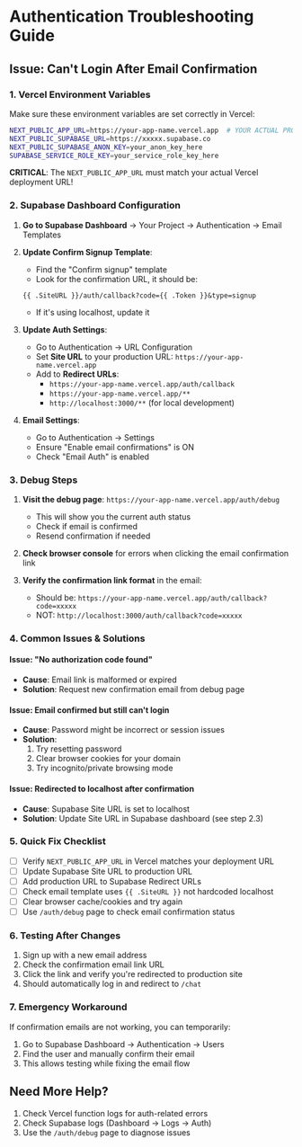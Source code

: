 # Authentication Troubleshooting Guide

## Issue: Can't Login After Email Confirmation

### 1. **Vercel Environment Variables**

Make sure these environment variables are set correctly in Vercel:

```bash
NEXT_PUBLIC_APP_URL=https://your-app-name.vercel.app  # YOUR ACTUAL PRODUCTION URL
NEXT_PUBLIC_SUPABASE_URL=https://xxxxx.supabase.co
NEXT_PUBLIC_SUPABASE_ANON_KEY=your_anon_key_here
SUPABASE_SERVICE_ROLE_KEY=your_service_role_key_here
```

**CRITICAL**: The `NEXT_PUBLIC_APP_URL` must match your actual Vercel deployment URL!

### 2. **Supabase Dashboard Configuration**

1. **Go to Supabase Dashboard** → Your Project → Authentication → Email Templates

2. **Update Confirm Signup Template**:
   - Find the "Confirm signup" template
   - Look for the confirmation URL, it should be:

   ```
   {{ .SiteURL }}/auth/callback?code={{ .Token }}&type=signup
   ```

   - If it's using localhost, update it

3. **Update Auth Settings**:
   - Go to Authentication → URL Configuration
   - Set **Site URL** to your production URL: `https://your-app-name.vercel.app`
   - Add to **Redirect URLs**:
     - `https://your-app-name.vercel.app/auth/callback`
     - `https://your-app-name.vercel.app/**`
     - `http://localhost:3000/**` (for local development)

4. **Email Settings**:
   - Go to Authentication → Settings
   - Ensure "Enable email confirmations" is ON
   - Check "Email Auth" is enabled

### 3. **Debug Steps**

1. **Visit the debug page**: `https://your-app-name.vercel.app/auth/debug`
   - This will show you the current auth status
   - Check if email is confirmed
   - Resend confirmation if needed

2. **Check browser console** for errors when clicking the email confirmation link

3. **Verify the confirmation link format** in the email:
   - Should be: `https://your-app-name.vercel.app/auth/callback?code=xxxxx`
   - NOT: `http://localhost:3000/auth/callback?code=xxxxx`

### 4. **Common Issues & Solutions**

#### Issue: "No authorization code found"

- **Cause**: Email link is malformed or expired
- **Solution**: Request new confirmation email from debug page

#### Issue: Email confirmed but still can't login

- **Cause**: Password might be incorrect or session issues
- **Solution**:
  1. Try resetting password
  2. Clear browser cookies for your domain
  3. Try incognito/private browsing mode

#### Issue: Redirected to localhost after confirmation

- **Cause**: Supabase Site URL is set to localhost
- **Solution**: Update Site URL in Supabase dashboard (see step 2.3)

### 5. **Quick Fix Checklist**

- [ ] Verify `NEXT_PUBLIC_APP_URL` in Vercel matches your deployment URL
- [ ] Update Supabase Site URL to production URL
- [ ] Add production URL to Supabase Redirect URLs
- [ ] Check email template uses `{{ .SiteURL }}` not hardcoded localhost
- [ ] Clear browser cache/cookies and try again
- [ ] Use `/auth/debug` page to check email confirmation status

### 6. **Testing After Changes**

1. Sign up with a new email address
2. Check the confirmation email link URL
3. Click the link and verify you're redirected to production site
4. Should automatically log in and redirect to `/chat`

### 7. **Emergency Workaround**

If confirmation emails are not working, you can temporarily:

1. Go to Supabase Dashboard → Authentication → Users
2. Find the user and manually confirm their email
3. This allows testing while fixing the email flow

## Need More Help?

1. Check Vercel function logs for auth-related errors
2. Check Supabase logs (Dashboard → Logs → Auth)
3. Use the `/auth/debug` page to diagnose issues
